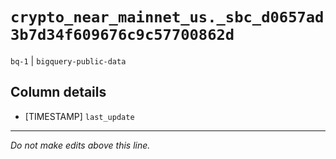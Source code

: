 # `crypto_near_mainnet_us._sbc_d0657ad3b7d34f609676c9c57700862d`
`bq-1` | `bigquery-public-data`

## Column details
* [TIMESTAMP] `last_update`

-------------------------------------------------------------------------------
*Do not make edits above this line.*
